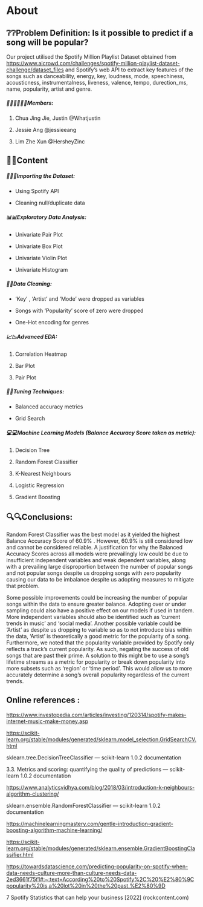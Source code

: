 # About

## ❔❔Problem Definition: Is it possible to predict if a song will be popular? 

Our project utilised the Spotify Million Playlist Dataset obtained from https://www.aicrowd.com/challenges/spotify-million-playlist-dataset-challenge/dataset_files and Spotify’s web API to extract key features of the songs such as danceability, energy, key, loudness, mode, speechiness, acousticness, instrumentalness, liveness, valence, tempo, durection_ms, name, popularity, artist and genre. 



##### 👦🏻👩🏻👦🏻Members: 


1. Chua Jing Jie, Justin @Whatjustin

2. Jessie Ang @jessieeang

3. Lim Zhe Xun @HersheyZinc


## 📝📝Content

##### 🎵🎵🎵Importing the Dataset:


- Using Spotify API

- Cleaning null/duplicate data



##### 📊📊Exploratory Data Analysis:


- Univariate Pair Plot

- Univariate Box Plot

- Univariate Violin Plot

- Univariate Histogram 




##### 🧹🧹Data Cleaning: 



- ‘Key’ , ‘Artist’ and ‘Mode’ were dropped as variables 

- Songs with ‘Popularity’ score of zero were dropped 

- One-Hot encoding for genres




##### 📈📉Advanced EDA:


1. Correlation Heatmap

2. Bar Plot

3. Pair Plot



##### 🔧🔧Tuning Techniques: 


- Balanced accuracy metrics

- Grid Search



##### 💻💻Machine Learning Models (Balance Accuracy Score taken as metric): 

1. Decision Tree

2. Random Forest Classifier

3. K-Nearest Neighbours

4. Logistic Regression 

5. Gradient Boosting



## 🔍🔍Conclusions: 

Random Forest Classifier was the best model as it yielded the highest Balance Accuracy Score of 60.9% . However, 60.9% is still considered low and cannot be considered reliable. A justification for why the Balanced Accuracy Scores across all models were prevailingly low could be due to insufficient independent variables and weak dependent variables, along with a prevailing large disproportion between the number of popular songs and not popular songs despite us dropping songs with zero popularity causing our data to be imbalance despite us adopting measures to mitigate that problem. 


Some possible improvements could be increasing the number of popular songs within the data to ensure greater balance. Adopting over or under sampling could also have a positive effect on our models if used in tandem. More independent variables should also be identified such as ‘current trends in music’ and  ‘social media’. Another possible variable could be ‘Artist’ as despite us dropping to variable so as to not introduce bias within the data, ‘Artist’ is theoretically a good metric for the popularity of a song. Furthermore, we noted that the popularity variable provided by Spotify only reflects a track’s current popularity. As such, negating the success of old songs that are past their prime. A solution to this might be to use a song’s lifetime streams as a metric for popularity or break down popularity into more subsets such as ‘region’ or ‘time period’. This would allow us to more accurately determine a song’s overall popularity regardless of the current trends.

## Online references : 


https://www.investopedia.com/articles/investing/120314/spotify-makes-internet-music-make-money.asp 

https://scikit-learn.org/stable/modules/generated/sklearn.model_selection.GridSearchCV.html 

sklearn.tree.DecisionTreeClassifier — scikit-learn 1.0.2 documentation

3.3. Metrics and scoring: quantifying the quality of predictions — scikit-learn 1.0.2 documentation

https://www.analyticsvidhya.com/blog/2018/03/introduction-k-neighbours-algorithm-clustering/ 

sklearn.ensemble.RandomForestClassifier — scikit-learn 1.0.2 documentation

https://machinelearningmastery.com/gentle-introduction-gradient-boosting-algorithm-machine-learning/

https://scikit-learn.org/stable/modules/generated/sklearn.ensemble.GradientBoostingClassifier.html 

https://towardsdatascience.com/predicting-popularity-on-spotify-when-data-needs-culture-more-than-culture-needs-data-2ed3661f75f1#:~:text=According%20to%20Spotify%2C%20%E2%80%9Cpopularity%20is,a%20lot%20in%20the%20past.%E2%80%9D 

7 Spotify Statistics that can help your business [2022] (rockcontent.com)

